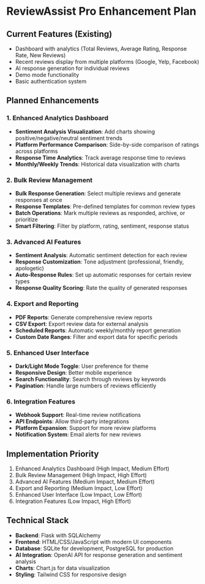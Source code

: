 # ReviewAssist Pro Enhancement Plan

## Current Features (Existing)
- Dashboard with analytics (Total Reviews, Average Rating, Response Rate, New Reviews)
- Recent reviews display from multiple platforms (Google, Yelp, Facebook)
- AI response generation for individual reviews
- Demo mode functionality
- Basic authentication system

## Planned Enhancements

### 1. Enhanced Analytics Dashboard
- **Sentiment Analysis Visualization**: Add charts showing positive/negative/neutral sentiment trends
- **Platform Performance Comparison**: Side-by-side comparison of ratings across platforms
- **Response Time Analytics**: Track average response time to reviews
- **Monthly/Weekly Trends**: Historical data visualization with charts

### 2. Bulk Review Management
- **Bulk Response Generation**: Select multiple reviews and generate responses at once
- **Response Templates**: Pre-defined templates for common review types
- **Batch Operations**: Mark multiple reviews as responded, archive, or prioritize
- **Smart Filtering**: Filter by platform, rating, sentiment, response status

### 3. Advanced AI Features
- **Sentiment Analysis**: Automatic sentiment detection for each review
- **Response Customization**: Tone adjustment (professional, friendly, apologetic)
- **Auto-Response Rules**: Set up automatic responses for certain review types
- **Response Quality Scoring**: Rate the quality of generated responses

### 4. Export and Reporting
- **PDF Reports**: Generate comprehensive review reports
- **CSV Export**: Export review data for external analysis
- **Scheduled Reports**: Automatic weekly/monthly report generation
- **Custom Date Ranges**: Filter and export data for specific periods

### 5. Enhanced User Interface
- **Dark/Light Mode Toggle**: User preference for theme
- **Responsive Design**: Better mobile experience
- **Search Functionality**: Search through reviews by keywords
- **Pagination**: Handle large numbers of reviews efficiently

### 6. Integration Features
- **Webhook Support**: Real-time review notifications
- **API Endpoints**: Allow third-party integrations
- **Platform Expansion**: Support for more review platforms
- **Notification System**: Email alerts for new reviews

## Implementation Priority
1. Enhanced Analytics Dashboard (High Impact, Medium Effort)
2. Bulk Review Management (High Impact, High Effort)
3. Advanced AI Features (Medium Impact, Medium Effort)
4. Export and Reporting (Medium Impact, Low Effort)
5. Enhanced User Interface (Low Impact, Low Effort)
6. Integration Features (Low Impact, High Effort)

## Technical Stack
- **Backend**: Flask with SQLAlchemy
- **Frontend**: HTML/CSS/JavaScript with modern UI components
- **Database**: SQLite for development, PostgreSQL for production
- **AI Integration**: OpenAI API for response generation and sentiment analysis
- **Charts**: Chart.js for data visualization
- **Styling**: Tailwind CSS for responsive design

